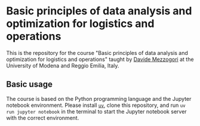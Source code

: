 # Basic principles of data analysis and optimization for logistics and operations

This is the repository for the course "Basic principles of data analysis and optimization for logistics and operations" taught by [Davide Mezzogori](https://www.linkedin.com/in/davidemezzogori/)
at the University of Modena and Reggio Emilia, Italy.

## Basic usage

The course is based on the Python programming language and the Jupyter notebook environment.
Please install [`uv`](https://github.com/astral-sh/uv), clone this repository, and run `uv run jupyter notebook` in the terminal to start the Jupyter notebook server with the correct environment.
